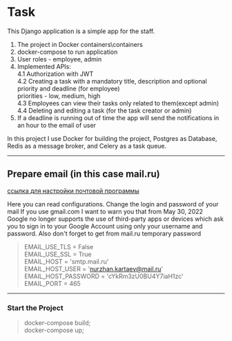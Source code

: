 # __Task__
This Django application is a simple app for the staff.
1. The project in Docker containers\containers
2. docker-compose to run application
3. User roles - employee, admin
4. Implemented APIs:<br/>
    4.1 Authorization with JWT<br/>
    4.2 Creating a task with a mandatory title, description and optional priority and deadline (for employee)<br/>
      priorities - low, medium, high<br/>
    4.3 Employees can view their tasks only related to them(except admin)<br/>
    4.4 Deleting and editing a task (for the task creator or admin)<br/>
5. If a deadline is running out of time the app will send the notifications in an hour to the email of user

In this project I use Docker for building the project, Postgres as Database, Redis as a message broker, and Celery as a task queue.

---

## __Prepare email (in this case mail.ru)__
[ссылка для настройки почтовой программы](https://help.mail.ru/mail/mailer/popsmtp)


Here you can read configurations. Change the login and password of your mail
If you use gmail.com I want to warn you that from May 30, 2022
Google no longer supports the use of third-party apps or devices which ask you to sign in to your Google Account using only your username and password.
Also don't forget to get from mail.ru temporary password

>EMAIL_USE_TLS = False<br/>
>EMAIL_USE_SSL = True<br/>
>EMAIL_HOST = 'smtp.mail.ru'<br/>
>EMAIL_HOST_USER = 'nurzhan.kartaev@mail.ru'<br/>
>EMAIL_HOST_PASSWORD = 'cYkRm3zU0BU4Y7iaH1zc'<br/>
>EMAIL_PORT = 465<br/>

---

### Start the Project

>docker-compose build;<br/>
>docker-compose up;<br/>

